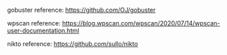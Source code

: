 gobuster reference: https://github.com/OJ/gobuster

wpscan reference: https://blog.wpscan.com/wpscan/2020/07/14/wpscan-user-documentation.html

nikto reference: https://github.com/sullo/nikto
